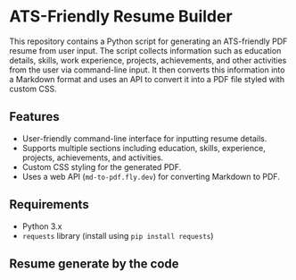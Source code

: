 # ATS-Friendly Resume Builder

This repository contains a Python script for generating an ATS-friendly PDF resume from user input. The script collects information such as education details, skills, work experience, projects, achievements, and other activities from the user via command-line input. It then converts this information into a Markdown format and uses an API to convert it into a PDF file styled with custom CSS.

## Features

- User-friendly command-line interface for inputting resume details.
- Supports multiple sections including education, skills, experience, projects, achievements, and activities.
- Custom CSS styling for the generated PDF.
- Uses a web API (`md-to-pdf.fly.dev`) for converting Markdown to PDF.

## Requirements

- Python 3.x
- `requests` library (install using `pip install requests`)

## Resume generate by the code 